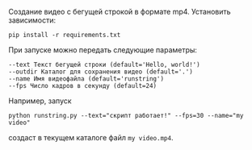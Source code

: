 Создание видео с бегущей строкой в формате mp4.
Установить зависимости:
```shell
pip install -r requirements.txt
```
При запуске можно передать следующие параметры:
```
--text Текст бегущей строки (default='Hello, world!')
--outdir Каталог для сохранения видео (default='.')
--name Имя видеофайла (default='runstring')
--fps Число кадров в секунду (default=24)
```
Например, запуск 
```
python runstring.py --text="скрипт работает!" --fps=30 --name="my video"
```
создаст в текущем каталоге файл `my video.mp4`.